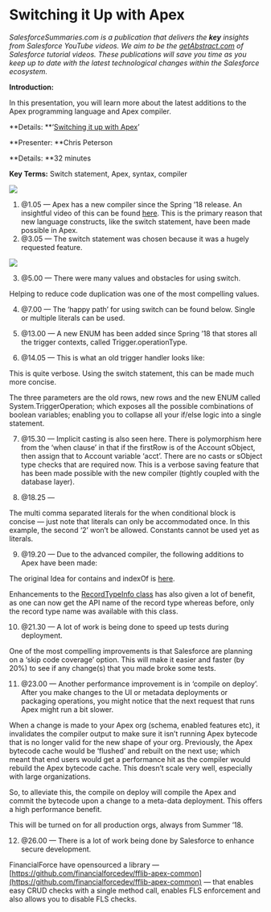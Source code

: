# Switching it Up with Apex

*SalesforceSummaries.com is a publication that delivers the ***key*** insights
from Salesforce YouTube videos. We aim to be the
*[getAbstract.com](https://www.getabstract.com/en/)* of Salesforce tutorial
videos. These publications will save you time as you keep up to date with the
latest technological changes within the Salesforce ecosystem.*

**Introduction:**

In this presentation, you will learn more about the latest additions to the Apex
programming language and Apex compiler.

**Details: **‘[Switching it up with
Apex](https://www.youtube.com/watch?v=cusUVO9IQjc)’

**Presenter: **Chris Peterson

**Details: **32 minutes

**Key Terms:** Switch statement, Apex, syntax, compiler

![](https://cdn-images-1.medium.com/max/800/1*zwgBpYFbqOFNpGxwILW3gQ.png)

1.  @1.05 — Apex has a new compiler since the Spring ’18 release. An insightful
video of this can be found [here](https://www.salesforce.com/video/303091/).
This is the primary reason that new language constructs, like the switch
statement, have been made possible in Apex.
1.  @3.05 — The switch statement was chosen because it was a hugely requested
feature.

![](https://cdn-images-1.medium.com/max/800/1*onGKvLxMrXYsfWhdYMPHzQ.png)

3. @5.00 — There were many values and obstacles for using switch.

Helping to reduce code duplication was one of the most compelling values.

4. @7.00 — The ‘happy path’ for using switch can be found below. Single or
multiple literals can be used.

5. @13.00 — A new ENUM has been added since Spring ’18 that stores all the
trigger contexts, called Trigger.operationType.

6. @14.05 — This is what an old trigger handler looks like:

This is quite verbose. Using the switch statement, this can be made much more
concise.

The three parameters are the old rows, new rows and the new ENUM called
System.TriggerOperation; which exposes all the possible combinations of boolean
variables; enabling you to collapse all your if/else logic into a single
statement.

7. @15.30 — Implicit casting is also seen here. There is polymorphism here from
the ‘when clause’ in that if the firstRow is of the Account sObject, then assign
that to Account variable ‘acct’. There are no casts or sObject type checks that
are required now. This is a verbose saving feature that has been made possible
with the new compiler (tightly coupled with the database layer).

8. @18.25 —

The multi comma separated literals for the when conditional block is concise —
just note that literals can only be accommodated once. In this example, the
second ‘2’ won’t be allowed. Constants cannot be used yet as literals.

9. @19.20 — Due to the advanced compiler, the following additions to Apex have
been made:

The original Idea for contains and indexOf is
[here](https://success.salesforce.com/ideaView?id=08730000000b9RZAAY).

Enhancements to the [RecordTypeInfo
class](https://developer.salesforce.com/docs/atlas.en-us.apexcode.meta/apexcode/apex_class_Schema_RecordTypeInfo.htm)
has also given a lot of benefit, as one can now get the API name of the record
type whereas before, only the record type name was available with this class.

10. @21.30 — A lot of work is being done to speed up tests during deployment.

One of the most compelling improvements is that Salesforce are planning on a
‘skip code coverage’ option. This will make it easier and faster (by 20%) to see
if any change(s) that you made broke some tests.

11. @23.00 — Another performance improvement is in ‘compile on deploy’. After
you make changes to the UI or metadata deployments or packaging operations, you
might notice that the next request that runs Apex might run a bit slower.

When a change is made to your Apex org (schema, enabled features etc), it
invalidates the compiler output to make sure it isn’t running Apex bytecode that
is no longer valid for the new shape of your org. Previously, the Apex bytecode
cache would be ‘flushed’ and rebuilt on the next use; which meant that end users
would get a performance hit as the compiler would rebuild the Apex bytecode
cache. This doesn’t scale very well, especially with large organizations.

So, to alleviate this, the compile on deploy will compile the Apex and commit
the bytecode upon a change to a meta-data deployment. This offers a high
performance benefit.

This will be turned on for all production orgs, always from Summer ’18.

12. @26.00 — There is a lot of work being done by Salesforce to enhance secure
development.

FinancialForce have opensourced a library —
[https://github.com/financialforcedev/fflib-apex-common](https://github.com/financialforcedev/fflib-apex-common)
— that enables easy CRUD checks with a single method call, enables FLS
enforcement and also allows you to disable FLS checks.

